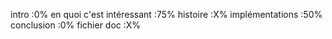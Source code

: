 intro                       :0%
en quoi c'est intéressant   :75%
histoire                    :X%
implémentations             :50%
conclusion                  :0%
fichier doc                 :X%
